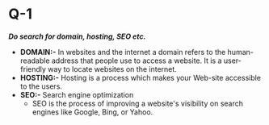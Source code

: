 # Q-1

**_Do search for domain, hosting, SEO etc._**

- **DOMAIN:-** In websites and the internet a domain refers to the human-readable address that people use to access a website. It is a user-friendly way to locate websites on the internet.
  <BR>
- **HOSTING:-** Hosting is a process which makes your Web-site accessible to the users.
  <BR>
- **SEO:-** Search engine optimization
  <br>
  - SEO is the process of improving a website's visibility on search engines like Google, Bing, or Yahoo.
